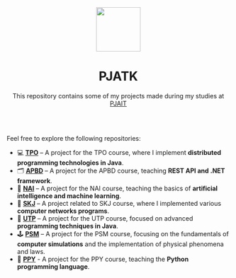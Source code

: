 <div align="center">

<img src="https://encrypted-tbn0.gstatic.com/images?q=tbn:ANd9GcRwe93aIWFlx8Yd4u01hO173tsxUejxVErmkg&s" width="100">

# PJATK

This repository contains some of my projects made during my studies at [PJAIT](https://pja.edu.pl/) 

</div>
<br><br>

Feel free to explore the following repositories:

- 💻 [**TPO**](https://github.com/alessandra3747/TPO) – A project for the TPO course, where I implement **distributed programming technologies in Java**.
- 🗂️ [**APBD**](https://github.com/alessandra3747/APBD) – A project for the APBD course, teaching **REST API and .NET framework**.
- 🧠 [**NAI**](https://github.com/alessandra3747/NAI) – A project for the NAI course, teaching the basics of **artificial intelligence and machine learning**.
- 📲 [**SKJ**](https://github.com/alessandra3747/SKJ) – A project related to SKJ course, where I implemented various **computer networks programs**.
- 🔗 [**UTP**](https://github.com/alessandra3747/UTP) – A project for the UTP course, focused on advanced **programming techniques in Java**.
- 🕹️ [**PSM**](https://github.com/alessandra3747/PSM) – A project for the PSM course, focusing on the fundamentals of **computer simulations** and the implementation of physical phenomena and laws.
- 🐍 [**PPY**](https://github.com/alessandra3747/PPY) - A project for the PPY course, teaching the **Python programming language**.
